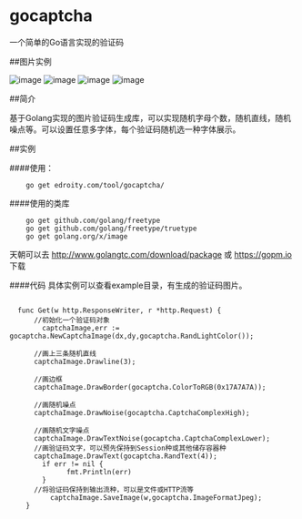 # gocaptcha
一个简单的Go语言实现的验证码

##图片实例

![image](https://raw.githubusercontent.com/lifei6671/gocaptcha/master/example/image_1.jpg)
![image](https://raw.githubusercontent.com/lifei6671/gocaptcha/master/example/image_2.jpg)
![image](https://raw.githubusercontent.com/lifei6671/gocaptcha/master/example/image_3.jpg)
![image](https://raw.githubusercontent.com/lifei6671/gocaptcha/master/example/image_4.jpg)

##简介

基于Golang实现的图片验证码生成库，可以实现随机字母个数，随机直线，随机噪点等。可以设置任意多字体，每个验证码随机选一种字体展示。

##实例

####使用：

```
	go get edroity.com/tool/gocaptcha/
```

####使用的类库

```
	go get github.com/golang/freetype
	go get github.com/golang/freetype/truetype
	go get golang.org/x/image
```
天朝可以去 http://www.golangtc.com/download/package 或 https://gopm.io 下载

####代码
具体实例可以查看example目录，有生成的验证码图片。

```
	
  func Get(w http.ResponseWriter, r *http.Request) {
      //初始化一个验证码对象
		captchaImage,err := gocaptcha.NewCaptchaImage(dx,dy,gocaptcha.RandLightColor());

  	  //画上三条随机直线
  	  captchaImage.Drawline(3);

  	  //画边框
  	  captchaImage.DrawBorder(gocaptcha.ColorToRGB(0x17A7A7A));
      
  	  //画随机噪点
  	  captchaImage.DrawNoise(gocaptcha.CaptchaComplexHigh);
  
  	  //画随机文字噪点
  	  captchaImage.DrawTextNoise(gocaptcha.CaptchaComplexLower);
      //画验证码文字，可以预先保持到Session种或其他储存容器种
  	  captchaImage.DrawText(gocaptcha.RandText(4));
    	if err != nil {
    		  fmt.Println(err)
    	}
  	  //将验证码保持到输出流种，可以是文件或HTTP流等
		  captchaImage.SaveImage(w,gocaptcha.ImageFormatJpeg);
	}

```




